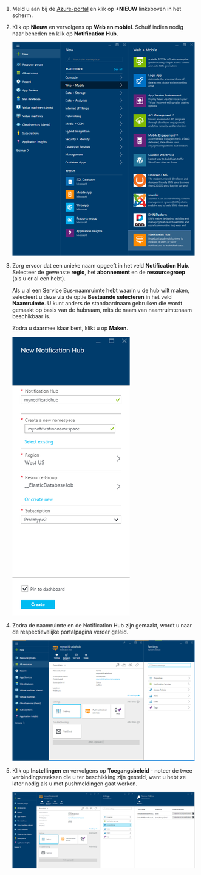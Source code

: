 

1. Meld u aan bij de [Azure-portal](https://portal.azure.com) en klik op **+NIEUW** linksboven in het scherm.

2. Klik op **Nieuw** en vervolgens op **Web en mobiel**. Schuif indien nodig naar beneden en klik op **Notification Hub**.

    ![Azure Portal - Notification Hubs maken](./media/notification-hubs-portal-create-new-hub/notification-hubs-azure-portal-create.png)

3. Zorg ervoor dat een unieke naam opgeeft in het veld **Notification Hub**. Selecteer de gewenste **regio**, het **abonnement** en de **resourcegroep** (als u er al een hebt). 
 
    Als u al een Service Bus-naamruimte hebt waarin u de hub wilt maken, selecteert u deze via de optie **Bestaande selecteren** in het veld **Naamruimte**.  U kunt anders de standaardnaam gebruiken die wordt gemaakt op basis van de hubnaam, mits de naam van naamruimtenaam beschikbaar is. 

    Zodra u daarmee klaar bent, klikt u op **Maken**.

    ![Azure Portal - eigenschappen van de Notification Hub instellen](./media/notification-hubs-portal-create-new-hub/notification-hubs-azure-portal-settings.png)

4. Zodra de naamruimte en de Notification Hub zijn gemaakt, wordt u naar de respectievelijke portalpagina verder geleid. 

    ![Azure Portal - portalpagina Notification Hub](./media/notification-hubs-portal-create-new-hub/notification-hubs-azure-portal-page.png)
       
5. Klik op **Instellingen** en vervolgens op **Toegangsbeleid** - noteer de twee verbindingsreeksen die u ter beschikking zijn gesteld, want u hebt ze later nodig als u met pushmeldingen gaat werken.

    ![Azure Portal - verbindingsreeksen voor de Notification Hub](./media/notification-hubs-portal-create-new-hub/notification-hubs-connection-strings-portal.png)


<!--HONumber=Sep16_HO3-->



